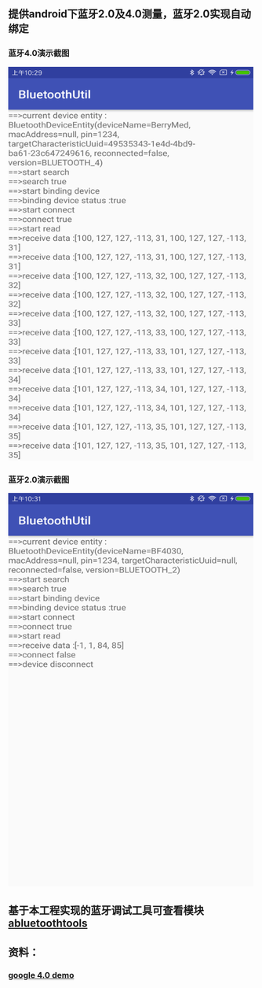 ## 提供android下蓝牙2.0及4.0测量，蓝牙2.0实现自动绑定

### 蓝牙4.0演示截图
<img src="bluetooth4.png" width="500px" height="800px"/>

### 蓝牙2.0演示截图
<img src="bluetooth2.png" width="500px" height="800px"/>

## 基于本工程实现的蓝牙调试工具可查看模块[abluetoothtools](https://github.com/HelloHuDi/android-bluetooth-handler/tree/master/abluetoothtools)

## 资料：

### [google 4.0 demo](https://github.com/googlesamples/android-BluetoothLeGatt)
